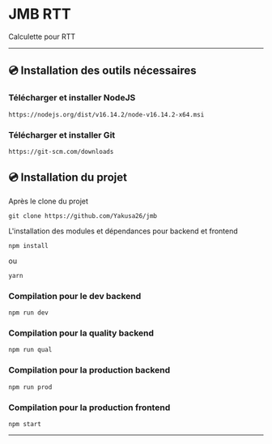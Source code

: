 #  JMB RTT

Calculette pour RTT

---

## 💿 Installation des outils nécessaires

### Télécharger et installer NodeJS

```
https://nodejs.org/dist/v16.14.2/node-v16.14.2-x64.msi
```
### Télécharger et installer Git

```
https://git-scm.com/downloads
```

## 💿 Installation du projet

Après le clone du projet

```
git clone https://github.com/Yakusa26/jmb
```

L'installation des modules et dépendances pour backend et frontend

```
npm install
```

ou

```
yarn
```

### Compilation pour le dev backend

```
npm run dev
```

### Compilation pour la quality backend

```
npm run qual
```

### Compilation pour la production backend

```
npm run prod
```

### Compilation pour la production frontend

```
npm start
```

---
